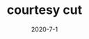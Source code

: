 ---
layout: semiterm
title: courtesy cut

phonetic: "[ kur-tuh-see kuht ]"
ipa: "/ 'kɜ:təsi kʌt /"

definition: [
	{
		pos: noun,
		description: [
			{
				explanation: "An extra line of grass mowed across a property line for the purpose of making the neighbor's lawn mowing easier.",
				example: "I would've been done mowing five minutes ago, if I hadn't forgot my courtesy cut."
			}
		]
	},
	{
		pos: verb,
		description: [
			{
				explanation: "To perform a courtesy cut while mowing a lawn.",
				example: "Mike is a nice guy so I like to courtesy cut about a meter over onto his lawn."
			}
		]
	}
]

date: 2020-7-1
neologist: Shawn
---